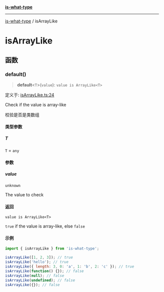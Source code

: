 [**is-what-type**](index.md)

***

[is-what-type](modules.md) / isArrayLike

# isArrayLike

## 函数

### default()

> **default**\<`T`\>(`value`): `value is ArrayLike<T>`

定义于: [isArrayLike.ts:24](https://github.com/fengxinming/is-what-type/blob/b8637cab33d631a672cfc558f39e82fe4f36481a/src/isArrayLike.ts#L24)

Check if the value is array-like

校验是否是类数组

#### 类型参数

##### T

`T` = `any`

#### 参数

##### value

`unknown`

The value to check

#### 返回

`value is ArrayLike<T>`

`true` if the value is array-like, else `false`

#### 示例

```js
import { isArrayLike } from 'is-what-type';

isArrayLike([1, 2, 3]); // true
isArrayLike('hello'); // true
isArrayLike({ length: 3, 0: 'a', 1: 'b', 2: 'c' }); // true
isArrayLike(function() {}); // false
isArrayLike(null); // false
isArrayLike(undefined); // false
isArrayLike({}); // false
```
